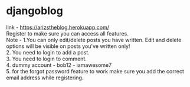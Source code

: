 # djangoblog
link - https://arizstheblog.herokuapp.com/   
Register to make sure you can access all features.  
Note - 1.You can only edit/delete posts you have written. Edit and delete options will be visible on posts you've written only!  
2. You need to login to add a post.    
3. You need to login to comment.   
4. dummy account - bob12 - iamawesome7  
5. for the forgot password feature to work make sure you add the correct email address while registering.
